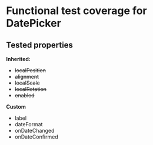 # Functional test coverage for DatePicker
## Tested properties

**Inherited:**
- ~~localPosition~~
- ~~alignment~~
- ~~localScale~~
- ~~localRotation~~
- ~~enabled~~

**Custom**
- label
- dateFormat
- onDateChanged
- onDateConfirmed

